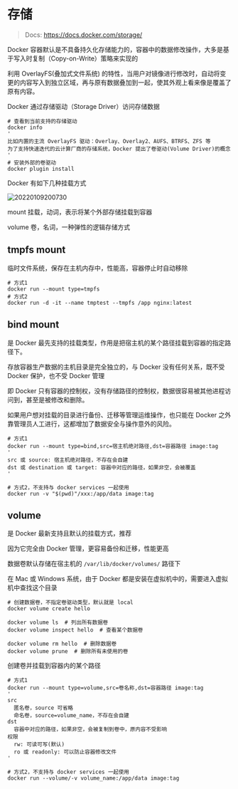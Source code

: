 # 存储

> Docs: <https://docs.docker.com/storage/>

Docker 容器默认是不具备持久化存储能力的，容器中的数据修改操作，大多是基于写入时复制（Copy-on-Write）策略来实现的

利用 OverlayFS(叠加式文件系统) 的特性，当用户对镜像进行修改时，自动将变更的内容写入到独立区域，再与原有数据叠加到一起，使其外观上看来像是覆盖了原有内容。

Docker 通过存储驱动（Storage Driver）访问存储数据

```shell
# 查看到当前支持的存储驱动
docker info
'
比如内置的主流 OverlayFS 驱动：Overlay、Overlay2、AUFS、BTRFS、ZFS 等
为了支持快速迭代的云计算厂商的存储系统，Docker 提出了卷驱动(Volume Driver)的概念
'
# 安装外部的卷驱动
docker plugin install
```

Docker 有如下几种挂载方式

![20220109200730](https://image.zuoright.com/20220109200730.png)

mount 挂载，动词，表示将某个外部存储挂载到容器

volume 卷，名词，一种弹性的逻辑存储方式

## tmpfs mount

临时文件系统，保存在主机内存中，性能高，容器停止时自动移除

```shell
# 方式1
docker run --mount type=tmpfs
# 方式2
docker run -d -it --name tmptest --tmpfs /app nginx:latest
```

## bind mount

是 Docker 最先支持的挂载类型，作用是把宿主机的某个路径挂载到容器的指定路径下。

存放容器生产数据的主机目录是完全独立的，与 Docker 没有任何关系，既不受 Docker 保护，也不受 Docker 管理

即 Docker 只有容器的控制权，没有存储路径的控制权，数据很容易被其他进程访问到，甚至是被修改和删除。

如果用户想对挂载的目录进行备份、迁移等管理运维操作，也只能在 Docker 之外靠管理员人工进行，这都增加了数据安全与操作意外的风险。

```shell
# 方式1
docker run --mount type=bind,src=宿主机绝对路径,dst=容器路径 image:tag
'
src 或 source: 宿主机绝对路径，不存在会自建
dst 或 destination 或 target: 容器中对应的路径，如果非空，会被覆盖
'

# 方式2，不支持与 docker services 一起使用
docker run -v "$(pwd)"/xxx:/app/data image:tag
```

## volume

是 Docker 最新支持且默认的挂载方式，推荐

因为它完全由 Docker 管理，更容易备份和迁移，性能更高

数据卷默认存储在宿主机的 `/var/lib/docker/volumes/` 路径下

在 Mac 或 Windows 系统，由于 Docker 都是安装在虚拟机中的，需要进入虚拟机中查找这个目录

```shell
# 创建数据卷，不指定卷驱动类型，默认就是 local
docker volume create hello

docker volume ls  # 列出所有数据卷
docker volume inspect hello  # 查看某个数据卷

docker volume rm hello  # 删除数据卷
docker volume prune  # 删除所有未使用的卷
```

创建卷并挂载到容器内的某个路径

```shell
# 方式1
docker run --mount type=volume,src=卷名称,dst=容器路径 image:tag
'
src
  匿名卷，source 可省略
  命名卷，source=volume_name，不存在会自建
dst
  容器中对应的路径，如果非空，会被复制到卷中，原内容不受影响
权限
  rw: 可读可写(默认)
  ro 或 readonly: 可以防止容器修改文件
'

# 方式2，不支持与 docker services 一起使用
docker run --volume/-v volume_name:/app/data image:tag
```
